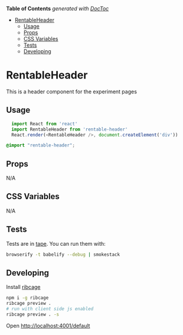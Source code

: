 <!-- START doctoc generated TOC please keep comment here to allow auto update -->
<!-- DON'T EDIT THIS SECTION, INSTEAD RE-RUN doctoc TO UPDATE -->
**Table of Contents**  *generated with [DocToc](https://github.com/thlorenz/doctoc)*

- [RentableHeader](#rentableheader)
  - [Usage](#usage)
  - [Props](#props)
  - [CSS Variables](#css-variables)
  - [Tests](#tests)
  - [Developing](#developing)

<!-- END doctoc generated TOC please keep comment here to allow auto update -->

# RentableHeader

This is a header component for the experiment pages

## Usage
```js
  import React from 'react'
  import RentableHeader from 'rentable-header'
  React.render(<RentableHeader />, document.createElement('div'))
```

```css
@import "rentable-header";
```

## Props
N/A

## CSS Variables
N/A

## Tests
Tests are in [tape](https://github.com/substack/tape). You can run them with:

```bash
browserify -t babelify --debug | smokestack
```

## Developing
Install [ribcage](https://github.com/Techwraith/ribcage)

```sh
npm i -g ribcage
ribcage preview .
# run with client side js enabled
ribcage preview . -s
```

Open [http://localhost:4001/default](http://localhost:4001/default)

